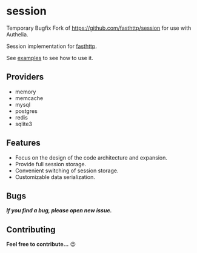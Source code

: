 # session

Temporary Bugfix Fork of https://github.com/fasthttp/session for use with Authelia. 

Session implementation for [fasthttp](https://github.com/valyala/fasthttp).

See [examples](_examples/) to see how to use it.

## Providers

- memory
- memcache
- mysql
- postgres
- redis
- sqlite3

## Features

- Focus on the design of the code architecture and expansion.
- Provide full session storage.
- Convenient switching of session storage.
- Customizable data serialization.

## Bugs

**_If you find a bug, please open new issue._**

## Contributing

**Feel free to contribute...** :wink:
